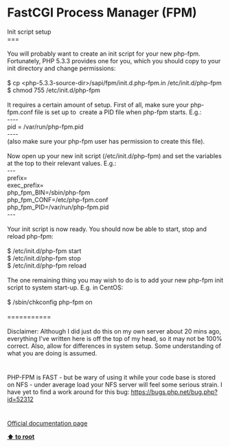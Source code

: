 # FastCGI Process Manager (FPM)




<div class="phpcode"><span class="html">
Init script setup<br>===<br><br>You will probably want to create an init script for your new php-fpm. Fortunately, PHP 5.3.3 provides one for you, which you should copy to your init directory and change permissions:<br><br>$ cp &lt;php-5.3.3-source-dir&gt;/sapi/fpm/init.d.php-fpm.in /etc/init.d/php-fpm<br>$ chmod 755 /etc/init.d/php-fpm<br><br>It requires a certain amount of setup. First of all, make sure your php-fpm.conf file is set up to&#xA0; create a PID file when php-fpm starts. E.g.:<br>----<br>pid = /var/run/php-fpm.pid<br>----<br>(also make sure your php-fpm user has permission to create this file).<br><br>Now open up your new init script (/etc/init.d/php-fpm) and set the variables at the top to their relevant values. E.g.:<br>---<br>prefix=<br>exec_prefix=<br>php_fpm_BIN=/sbin/php-fpm<br>php_fpm_CONF=/etc/php-fpm.conf<br>php_fpm_PID=/var/run/php-fpm.pid<br>---<br><br>Your init script is now ready. You should now be able to start, stop and reload php-fpm:<br><br>$ /etc/init.d/php-fpm start<br>$ /etc/init.d/php-fpm stop<br>$ /etc/init.d/php-fpm reload<br><br>The one remaining thing you may wish to do is to add your new php-fpm init script to system start-up. E.g. in CentOS:<br><br>$ /sbin/chkconfig php-fpm on<br><br>===========<br><br>Disclaimer: Although I did just do this on my own server about 20 mins ago, everything I&apos;ve written here is off the top of my head, so it may not be 100% correct. Also, allow for differences in system setup. Some understanding of what you are doing is assumed.</span>
</div>
  

#


<div class="phpcode"><span class="html">
PHP-FPM is FAST - but be wary of using it while your code base is stored on NFS - under average load your NFS server will feel some serious strain. I have yet to find a work around for this bug: <a href="https://bugs.php.net/bug.php?id=52312" rel="nofollow" target="_blank">https://bugs.php.net/bug.php?id=52312</a></span>
</div>
  

#

[Official documentation page](https://www.php.net/manual/en/install.fpm.php)

**[⬆ to root](/)**